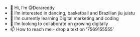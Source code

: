 - 👋 Hi, I’m @Dorareddy
- 👀 I’m interested in dancing, basketball and Brazilian jiu juistu
- 🌱 I’m currently learning Digital marketing and coding 
- 💞️ I’m looking to collaborate on growing digitally 
- 📫 How to reach me:- drop a text on '7569155555'

<!---
Doraboi/Doraboi is a ✨ special ✨ repository because its `README.md` (this file) appears on your GitHub profile.
You can click the Preview link to take a look at your changes.
--->
